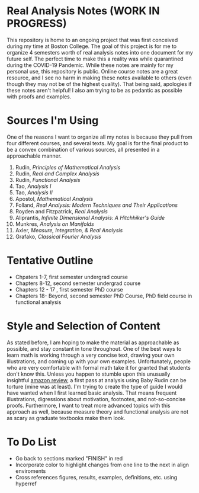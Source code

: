# Real Analysis Notes (WORK IN PROGRESS)
This repository is home to an ongoing project that was first conceived during my time at Boston College. The goal of this project is for me to organize 4 semesters worth of real analysis notes into one document for my future self. The perfect time to make this a reality was while quarantined during the COVID-19 Pandemic. While these notes are mainly for my personal use, this repository is public. Online course notes are a great resource, and I see no harm in making these notes available to others (even though they may not be of the highest quality). That being said, apologies if these notes aren't helpful! I also am trying to be as pedantic as possible with proofs and examples.

# Sources I'm Using
One of the reasons I want to organize all my notes is because they pull from four different courses, and several texts. My goal is for the final product to be a convex combination of various sources, all presented in a approachable manner. 

1. Rudin, *Principles of Mathematical Analysis* 
2. Rudin, *Real and Complex Analysis* 
3. Rudin, *Functional Analysis*
4. Tao, *Analysis I*
5. Tao, *Analysis II*
6. Apostol, *Mathematical Analysis*
7. Folland, *Real Analysis: Modern Techniques and Their Applications*
8. Royden and Fitzpatrick, *Real Analysis*
9. Aliprantis, *Infinite Dimensional Analysis: A Hitchhiker's Guide*
10. Munkres, *Analysis on Manifolds*
11. Axler, *Measure, Integration, & Real Analysis*
12. Grafako, *Classical Fourier Analysis*

# Tentative Outline
- Chpaters 1-7, first semester undergrad course
- Chapters 8-12, second semester undergrad course
- Chapters 12 - 17 , first semester PhD course
- Chapters 18- Beyond, second semester PhD Course, PhD field course in functional analysis 

# Style and Selection of Content
As stated before, I am hoping to make the material as approachable as possible, and stay constant in tone throughout. One of the best ways to learn math is working through a very concise text, drawing your own illustrations, and coming up with your own examples. Unfortunately, people who are very comfortable with formal math take it for granted that students don't know this. Unless you happen to stumble upon this unusually insightful [amazon review](https://www.amazon.com/review/R23MC2PCAJYHCB), a first pass at analysis using Baby Rudin can be torture (mine was at least). I'm trying to create the type of guide I would have wanted when I first learned basic analysis. That means frequent illustrations, digressions about motivation, footnotes, and not-so-concise proofs. Furthermore, I want to treat more advanced topics with this approach as well, because measure theory and functional analysis are not as scary as graduate textbooks make them look.  

# To Do List
- Go back to sections marked "FINISH" in red
- Incorporate color to highlight changes from one line to the next in align enviroments
- Cross references figures, results, examples, definitions, etc. using hyperref

